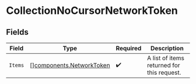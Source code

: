# CollectionNoCursorNetworkToken


## Fields

| Field                                                                | Type                                                                 | Required                                                             | Description                                                          |
| -------------------------------------------------------------------- | -------------------------------------------------------------------- | -------------------------------------------------------------------- | -------------------------------------------------------------------- |
| `Items`                                                              | [][components.NetworkToken](../../models/components/networktoken.md) | :heavy_check_mark:                                                   | A list of items returned for this request.                           |